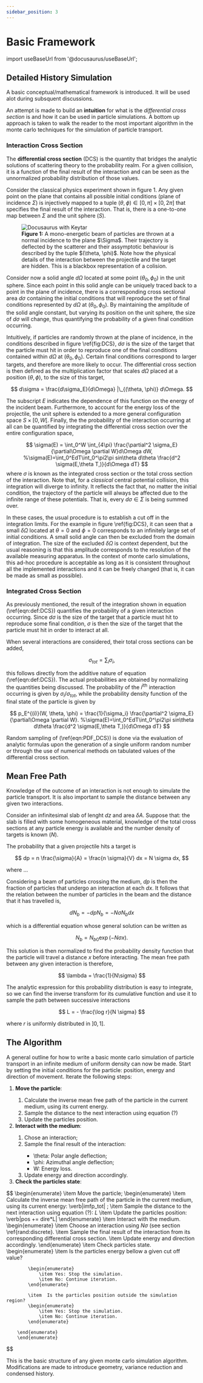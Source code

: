 ```yaml
---
sidebar_position: 3
---
```


# Basic Framework

import useBaseUrl from '@docusaurus/useBaseUrl';


## Detailed History Simulation

A basic conceptual/mathematical framework is introduced. It will be used alot during subsquent discussions.

An attempt is made to build an **intuition** for what is the *differential cross section* is and how it can be used in particle simulations. A bottom up approach is taken to walk the reader to the most important algorithm in the monte carlo techniques for the simulation of particle transport.

### Interaction Cross Section


The **differential cross section** (DCS) is the quantity that bridges the analytic solutions of scattering theory to the probability realm. 
For a given collision, it is a function of the final result of the interaction and can be seen as the unnormalized probability distribution of those values.

Consider the classical physics experiment shown in figure 1.
Any given point on the plane that contains all possible initial conditions (plane of incidence $\Sigma$) is injectively mapped to a tuple $(\theta, \phi) \in [0, \pi]\times[0, 2\pi]$ that specifies the final result of the interaction. That is, there is a one-to-one map between $\Sigma$ and the unit sphere ($S$).

<figure>
<img alt="Docusaurus with Keytar" src={useBaseUrl('/img/DCS.jpg')} />
<figcaption>
<b>Figure 1:</b> A mono-energetic beam of particles are thrown at a normal incidence to the plane $\Sigma$. Their trajectory is deflected by the scatterer and their assymptotic behaviour is described by the tuple $(\theta, \phi)$. Note how the physical details of the interaction between the projectile and the target are hidden. This is a blackbox representation of a colision.
</figcaption>
</figure>


Consider now a solid angle $d\Omega$ located at some point $(\theta_0, \phi_0)$ in the unit sphere. Since each point in this solid angle can be uniquely traced back to a point in the plane of incidence, there is a corresponding cross sectional area $d\sigma$ containing the initial conditions that will reproduce the set of final conditions represented by $d \Omega$ at $(\theta_0, \phi_0)$. By maintaining the amplitude of the solid angle constant, but varying its position on the unit sphere, the size of $d\sigma$ will change, thus quantifying the probability of a given final condition occurring.

Intuitively, if particles are randomly thrown at the plane of incidence, in the conditions described in figure \ref{fig:DCS}, $d\sigma$ is the size of the target that the particle must hit in order to reproduce one of the final conditions contained within $d \Omega$ at $(\theta_0, \phi_0)$. Certain final conditions correspond to larger targets, and therefore are more likely to occur. The differential cross section is then defined as the multiplication factor that scales $d\Omega$ placed at a position $(\theta, \phi)$, to the size of this target,

$$
  d\sigma = \frac{d\sigma_E}{d\Omega} |\_{(\theta, \phi)} d\Omega.
$$

The subscript $E$ indicates the dependence of this function on the energy of the incident beam. Furthermore, to account for the energy loss of the projectile, the unit sphere is extended to a more general configuration space $S \times [0, W[$. Finally, the the probability of the interaction occurring at all can be quantified by integrating the differential cross section over the entire configuration space,

$$
            \sigma(E)  = \int_0^W \int_{4\pi} \frac{\partial^2 \sigma_E}{\partial\Omega \partial W}d\Omega dW,
            %\sigma(E)=\int_0^EdT\int_0^\pi2\pi sin\theta d\theta \frac{d^2 \sigma(E,\theta T,)}{d\Omega dT}
$$
where $\sigma$ is known as the integrated cross section or the total cross section of the interaction. Note that, for a *classical* central potential collision, this integration will diverge to infinity. It reflects the fact that, no matter the initial condition, the trajectory of the particle will always be affected due to the infinite range of these potentials. That is, every $d\sigma \in \Sigma$ is being summed over. 

In these cases, the usual procedure is to establish a cut off in the integration limits. For the example in figure \ref{fig:DCS}, it can seen that a small $\delta \Omega$ located at $\theta = 0$ and $\phi = 0$ corresponds to an infinitely large set of initial conditions. A small solid angle can then be excluded from the domain of integration. The size of the excluded $\delta \Omega$ is context dependent, but the usual reasoning is that this amplitude corresponds to the resolution of the available measuring apparatus. In the context of monte carlo simulations, this ad-hoc procedure is acceptable as long as it is consistent throughout all the implemented interactions and it can be freely changed (that is, it can be made as small as possible).  


### Integrated Cross Section

As previously mentioned, the result of the integration shown in equation (\ref{eqn:def:DCS}) quantifies the probability of a given interaction occurring. Since $d\sigma$ is the size of the target that a particle must hit to reproduce some final condition, $\sigma$ is then the size of the target that the particle must hit in order to interact at all.

When several interactions are considered, their total cross sections can be added,

$$
            \sigma_{tot} = \sum_{i} \sigma_{i},
$$


this follows directly from the additive nature of equation (\ref{eqn:def:DCS}). The actual probabilities are obtained by normalizing the quantities being discussed. The probability of the $i^{\textrm{ith}}$ interaction occurring is given by $\sigma_i / \sigma_{tot}$, while the probability density function of the final state of the particle is given by

$$
            p_E^{(i)}(W, \theta, \phi)  = \frac{1}{\sigma_i} \frac{\partial^2 \sigma_E}{\partial\Omega \partial W}.
            %\sigma(E)=\int_0^EdT\int_0^\pi2\pi sin\theta d\theta \frac{d^2 \sigma(E,\theta T,)}{d\Omega dT}
$$

Random sampling of (\ref{eqn:PDF_DCS}) is done via the evaluation of analytic formulas upon the generation of a single uniform random number or through the use of numerical methods on tabulated values of the differential cross section.
 



## Mean Free Path

Knowledge of the outcome of an interaction is not enough to simulate the particle transport.
It is also important to sample the distance between any given two interactions.

Consider an infinitesimal slab of lenght $dz$ and area $\delta A$.
Suppose that: the slab is filled with some homogeneous material, knowledge of the total cross sections at any particle energy is available and the number density of targets is known ($N$).

The probability that a given projectile hits a target is

$$
   dp = n \frac{\sigma}{A} =  \frac{n \sigma}{V} dx = N \sigma dx,
$$ 

where ...

Considering a beam of particles crossing the medium, $dp$ is then the fraction of particles that undergo an interaction at each $dx$. It follows that the relation between the number of particles in the beam and the distance that it has travelled is,

$$
            dN_{b} = -dp N_{b} =  - N \sigma  N_{b} dx
$$

which is a differential equation whose general solution can be written as

$$
            N_{b} = N_{b0} \exp(-N \sigma x).
$$

This solution is then normalized to find the probability density function that the particle will travel a distance $x$ before interacting. The mean free path between any given interaction is therefore,

$$
            \lambda = \frac{1}{N\sigma}
$$

The analytic expression for this probability distribution is easy to integrate, so we can find the inverse transform for its cumulative function and use it to sample the path between successive interactions

$$
L = - \frac{\log r}{N \sigma}
$$

where $r$ is uniformly distributed in $]0, 1]$.




## The Algorithm
    
A general outline for how to write a basic monte carlo simulation of particle transport in an infinite medium of uniform density can now be made. Start by setting the initial conditions for the particle: position, energy and direction of movement. Iterate the following steps:


<ol>
	<li> <b>Move the particle</b>: </li>	
	<ol>
		<li>Calculate the inverse mean free path of the particle in the current medium, using its current energy. </li>
		<li>Sample the distance to the next interaction using equation (?)</li>
		<li>Update the particles position.</li>
	</ol>
	<li> <b>Interact with the medium</b>: </li>
	<ol>
		<li>Chose an interaction;</li>
		<li>Sample the final result of the interaction:</li>
		<ul>
			<li>\theta: Polar angle deflection;</li>
			<li>\phi: Azimuthal angle deflection;</li>
			<li>W: Energy loss.</li>
		</ul>
		<li>Update energy and direction accordingly.</li>
	</ol>
	<li> <b>Check the particles state</b>: </li>	
</ol>

$$
        \begin{enumerate}
        \item Move the particle;
        \begin{enumerate}
            \item  Calculate the inverse mean free path of the particle in the current medium, using its current energy: \verb|imfp_tot| ;
            \item Sample the distance to the next interaction using equation (?): $L$
            \item Update the particles position: \verb|pos += dire*L|
        \end{enumerate}
        \item Interact with the medium.
        \begin{enumerate}
            \item  Choose an interaction using $N\sigma$ (see section \ref{rand:discrete}.
            \item Sample the final result of the interaction from its corresponding differential cross section.
            \item Update energy and direction accordingly.
        \end{enumerate}
        \item Check particles state.
        \begin{enumerate}
            \item  Is the particles energy bellow a given cut off value?
            
            \begin{enumerate}
                \item Yes: Stop the simulation.
                \item No: Continue iteration.
            \end{enumerate}
            
            \item  Is the particles position outside the simulation region?
            \begin{enumerate}
                \item Yes: Stop the simulation.
                \item No: Continue iteration.
            \end{enumerate}

        \end{enumerate}
        \end{enumerate}
$$

This is the basic structure of any given monte carlo simulation algorithm. Modifications are made to introduce geometry, variance reduction and condensed history.    
        